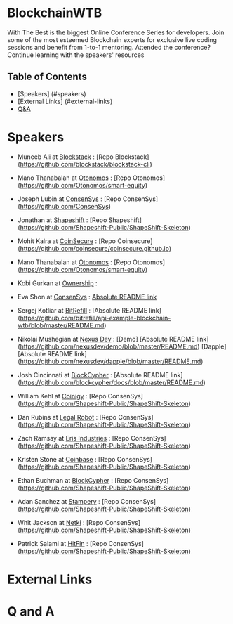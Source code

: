 # BlockchainWTB

With The Best is the biggest Online Conference Series for developers.
Join some of the most esteemed Blockchain experts for exclusive live coding sessions and benefit from 1-to-1 mentoring.
Attended the conference? Continue learning with the speakers' resources

## Table of Contents
- [Speakers] (#speakers) 
- [External Links] (#external-links)
- [Q&A](#qandA)
   

# Speakers
  - Muneeb Ali at [Blockstack](https://blockstack.org) :
[Repo Blockstack] (https://github.com/blockstack/blockstack-cli)

  - Mano Thanabalan at [Otonomos](https://otonomos.com) :
[Repo Otonomos] (https://github.com/Otonomos/smart-equity)

  - Joseph Lubin at [ConsenSys](https://consensys.net/) :
[Repo ConsenSys] (https://github.com/ConsenSys)

  - Jonathan at [Shapeshift](https://shapeshift.io/) :
[Repo Shapeshift] (https://github.com/Shapeshift-Public/ShapeShift-Skeleton)

  - Mohit Kalra at [CoinSecure](https://coinsecure.in/) :
[Repo Coinsecure] (https://github.com/coinsecure/coinsecure.github.io) 

  - Mano Thanabalan at [Otonomos](https://otonomos.com/) :
[Repo Otonomos] (https://github.com/Otonomos/smart-equity) 

  - Kobi Gurkan at [Ownership](https://shapeshift.io/) :
  
  - Eva Shon at [ConsenSys](https://consensys.net/) :
[Absolute README link](https://github.com/eshon/conference/blob/master/README.md)

  - Sergej Kotliar at [BitRefill](https://www.bitrefill.com/) :
[Absolute README link] (https://github.com/bitrefill/api-example-blockchain-wtb/blob/master/README.md)

  - Nikolai Mushegian at [Nexus Dev](https://nexusdev.us/) :
[Demo] [Absolute README link] (https://github.com/nexusdev/demo/blob/master/README.md)
[Dapple][Absolute README link] (https://github.com/nexusdev/dapple/blob/master/README.md)
  
 - Josh Cincinnati at [BlockCypher](http://www.blockcypher.com/) :
[Absolute README link] (https://github.com/blockcypher/docs/blob/master/README.md)

 - William Kehl at [Coinigy](https://shapeshift.io/) :
[Repo ConsenSys] (https://github.com/Shapeshift-Public/ShapeShift-Skeleton)
- Dan Rubins at [Legal Robot](https://shapeshift.io/) :
[Repo ConsenSys] (https://github.com/Shapeshift-Public/ShapeShift-Skeleton)
- Zach Ramsay at [Eris Industries](https://shapeshift.io/) :
[Repo ConsenSys] (https://github.com/Shapeshift-Public/ShapeShift-Skeleton)
- Kristen Stone at [Coinbase](https://shapeshift.io/) :
[Repo ConsenSys] (https://github.com/Shapeshift-Public/ShapeShift-Skeleton)
- Ethan Buchman at [BlockCypher](https://shapeshift.io/) :
[Repo ConsenSys] (https://github.com/Shapeshift-Public/ShapeShift-Skeleton)
- Adan Sanchez at [Stampery](https://shapeshift.io/) :
[Repo ConsenSys] (https://github.com/Shapeshift-Public/ShapeShift-Skeleton)
- Whit Jackson at [Netki](https://shapeshift.io/) :
[Repo ConsenSys] (https://github.com/Shapeshift-Public/ShapeShift-Skeleton)
- Patrick Salami at [HitFin](https://shapeshift.io/) :
[Repo ConsenSys] (https://github.com/Shapeshift-Public/ShapeShift-Skeleton)


# External Links




# Q and A
